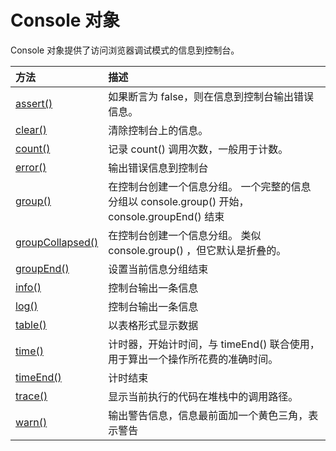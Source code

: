 # Console 对象

Console 对象提供了访问浏览器调试模式的信息到控制台。

| 方法                                                         | 描述                                                         |
| :----------------------------------------------------------- | :----------------------------------------------------------- |
| [assert()](https://www.runoob.com/jsref/met-console-assert.html) | 如果断言为 false，则在信息到控制台输出错误信息。             |
| [clear()](https://www.runoob.com/jsref/met-console-clear.html) | 清除控制台上的信息。                                         |
| [count()](https://www.runoob.com/jsref/met-console-count.html) | 记录 count() 调用次数，一般用于计数。                        |
| [error()](https://www.runoob.com/jsref/met-console-error.html) | 输出错误信息到控制台                                         |
| [group()](https://www.runoob.com/jsref/met-console-group.html) | 在控制台创建一个信息分组。 一个完整的信息分组以 console.group() 开始，console.groupEnd() 结束 |
| [groupCollapsed()](https://www.runoob.com/jsref/met-console-groupcollapsed.html) | 在控制台创建一个信息分组。 类似 console.group() ，但它默认是折叠的。 |
| [groupEnd()](https://www.runoob.com/jsref/met-console-groupend.html) | 设置当前信息分组结束                                         |
| [info()](https://www.runoob.com/jsref/met-console-info.html) | 控制台输出一条信息                                           |
| [log()](https://www.runoob.com/jsref/met-console-log.html)   | 控制台输出一条信息                                           |
| [table()](https://www.runoob.com/jsref/met-console-table.html) | 以表格形式显示数据                                           |
| [time()](https://www.runoob.com/jsref/met-console-time.html) | 计时器，开始计时间，与 timeEnd() 联合使用，用于算出一个操作所花费的准确时间。 |
| [timeEnd()](https://www.runoob.com/jsref/met-console-timeend.html) | 计时结束                                                     |
| [trace()](https://www.runoob.com/jsref/met-console-trace.html) | 显示当前执行的代码在堆栈中的调用路径。                       |
| [warn()](https://www.runoob.com/jsref/met-console-warn.html) | 输出警告信息，信息最前面加一个黄色三角，表示警告             |